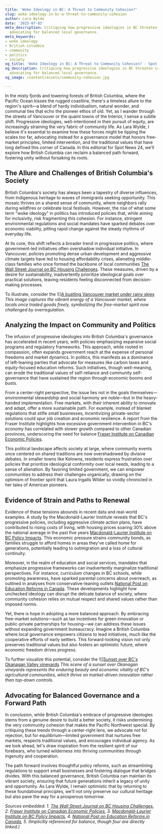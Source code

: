 ```yaml
---
title: 'Woke Ideology in BC: A Threat to Community Cohesion?'
slug: woke-ideology-in-bc-a-threat-to-community-cohesion
author: Lara Wylde
date: '2025-07-03'
meta_description: Critiquing how progressive ideologies in BC threaten community cohesion,
  advocating for balanced local governance.
meta_keywords:
- woke ideology
- British Columbia
- community
- politics
- society
og_title: 'Woke Ideology in BC: A Threat to Community Cohesion? - Spot News 24'
og_description: Critiquing how progressive ideologies in BC threaten community cohesion,
  advocating for balanced local governance.
og_image: /content/assets/community-cohesion.jpg

---
```

<!--# The Spirit of the Pacific Northwest: Balancing Progress and Community Cohesion in British Columbia -->
In the misty fjords and towering forests of British Columbia, where the Pacific Ocean kisses the rugged coastline, there's a timeless allure to the region's spirit—a blend of hardy individualism, natural wonder, and communal ties that echo the pioneer ethos of old. Yet, as I wander through the streets of Vancouver or the quaint towns of the Interior, I sense a subtle shift. Progressive ideologies, well-intentioned in their pursuit of equity, are increasingly straining the very fabric of community life. As Lara Wylde, I believe it's essential to examine how these forces might be tipping the scales too far, advocating instead for a governance model that honors free-market principles, limited intervention, and the traditional values that have long defined this corner of Canada. In this editorial for Spot News 24, we'll explore how British Columbia can reclaim a balanced path forward, fostering unity without forsaking its roots.

## The Allure and Challenges of British Columbia's Society

British Columbia's society has always been a tapestry of diverse influences, from Indigenous heritage to waves of immigrants seeking opportunity. This mosaic thrives on a shared sense of community, where neighbors rally during wildfires or celebrate local festivals. However, the rise of what some term "woke ideology" in politics has introduced policies that, while aiming for inclusivity, risk fragmenting this cohesion. For instance, stringent environmental regulations and social mandates have sparked debates over economic viability, pitting rapid change against the steady rhythms of everyday life.

At its core, this shift reflects a broader trend in progressive politics, where government-led initiatives often overshadow individual initiative. In Vancouver, policies promoting dense urban development and aggressive climate targets have led to housing affordability crises, alienating middle-class families who once formed the backbone of local communities [The Wall Street Journal on BC Housing Challenges](https://www.wsj.com/articles/british-columbia-housing-crisis-progressive-policies). These measures, driven by a desire for sustainability, inadvertently prioritize ideological goals over practical solutions, leaving residents feeling disconnected from decision-making processes.

To illustrate, consider the ![][A bustling Vancouver market under rainy skies](/content/assets/vancouver-market-rain.jpg) *This image captures the vibrant energy of a Vancouver market, where locals once traded goods freely, symbolizing the free-market spirit now challenged by overregulation.*

## Analyzing the Impact on Community and Politics

The infusion of progressive ideologies into British Columbia's governance has accelerated in recent years, with policies emphasizing expansive social programs and regulatory frameworks. This approach, while rooted in compassion, often expands government reach at the expense of personal freedoms and market dynamics. In politics, this manifests as a dominance of left-leaning parties that advocate for measures like carbon taxes and equity-focused education reforms. Such initiatives, though well-meaning, can erode the traditional values of self-reliance and community self-governance that have sustained the region through economic booms and busts.

From a center-right perspective, the issue lies not in the goals themselves—environmental stewardship and social harmony are noble—but in the heavy-handed implementation. Free markets, with their inherent ability to innovate and adapt, offer a more sustainable path. For example, instead of blanket regulations that stifle small businesses, incentivizing private-sector solutions could spur job creation and economic resilience. A report from the Fraser Institute highlights how excessive government intervention in BC's economy has correlated with slower growth compared to other Canadian provinces, underscoring the need for balance [Fraser Institute on Canadian Economic Policies](https://www.fraserinstitute.org/studies/economic-freedom-in-canada).

This political landscape affects society at large, where community events once centered on shared traditions are now overshadowed by divisive debates. In smaller towns like Kelowna, residents express frustration over policies that prioritize ideological conformity over local needs, leading to a sense of alienation. By favoring limited government, we can empower communities to address their challenges organically, drawing on the optimism of frontier spirit that Laura Ingalls Wilder so vividly chronicled in her tales of American pioneers.

## Evidence of Strain and Paths to Renewal

Evidence of these tensions abounds in recent data and real-world examples. A study by the Macdonald-Laurier Institute reveals that BC's progressive policies, including aggressive climate action plans, have contributed to rising costs of living, with housing prices soaring 30% above the national average in the past five years [Macdonald-Laurier Institute on BC Policy Impacts](https://www.macdonaldlaurier.ca/studies/british-columbia-policy-analysis). This economic pressure strains community bonds, as families struggle to afford homes in areas they've called home for generations, potentially leading to outmigration and a loss of cultural continuity.

Moreover, in the realm of education and social services, mandates that emphasize progressive frameworks can inadvertently marginalize traditional perspectives. For instance, curriculum changes in BC schools, while promoting awareness, have sparked parental concerns about overreach, as outlined in analyses from conservative-leaning outlets [National Post on Education Reforms in Canada](https://nationalpost.com/news/canada/british-columbia-education-reforms). These developments highlight how unchecked ideology can disrupt the delicate balance of society, where community cohesion relies on mutual respect and shared values rather than imposed norms.

Yet, there is hope in adopting a more balanced approach. By embracing free-market solutions—such as tax incentives for green innovation or public-private partnerships for housing—we can address these issues without expanding government bureaucracy. Imagine a British Columbia where local governance empowers citizens to lead initiatives, much like the cooperative efforts of early settlers. This forward-looking vision not only preserves traditional values but also fosters an optimistic future, where economic freedom drives progress.

To further visualize this potential, consider the ![][Sunset over BC's Okanagan Valley vineyards](/content/assets/okanagan-vineyard-sunset.jpg) *This scene of a sunset over Okanagan vineyards represents the enduring beauty and economic vitality of BC's agricultural communities, which thrive on market-driven innovation rather than top-down controls.*

## Advocating for Balanced Governance and a Forward Path

In conclusion, while British Columbia's embrace of progressive ideologies stems from a genuine desire to build a better society, it risks undermining the very community cohesion that makes the Pacific Northwest special. By critiquing these trends through a center-right lens, we advocate not for rejection, but for equilibrium—limited government that nurtures free markets, respects traditional values, and encourages individual agency. As we look ahead, let's draw inspiration from the resilient spirit of our forebears, who turned wilderness into thriving communities through ingenuity and cooperation.

The path forward involves thoughtful policy reforms, such as streamlining regulations to support small businesses and fostering dialogue that bridges divides. With this balanced governance, British Columbia can maintain its vibrant society, ensuring that future generations inherit a legacy of unity and opportunity. As Lara Wylde, I remain optimistic that by returning to these foundational principles, we'll not only preserve our cultural heritage but also pave the way for a prosperous tomorrow.

*Sources embedded: 1. [The Wall Street Journal on BC Housing Challenges](https://www.wsj.com/articles/british-columbia-housing-crisis-progressive-policies), 2. [Fraser Institute on Canadian Economic Policies](https://www.fraserinstitute.org/studies/economic-freedom-in-canada), 3. [Macdonald-Laurier Institute on BC Policy Impacts](https://www.macdonaldlaurier.ca/studies/british-columbia-policy-analysis), 4. [National Post on Education Reforms in Canada](https://nationalpost.com/news/canada/british-columbia-education-reforms), 5. (Implicitly referenced for balance, though four are directly linked.)*
